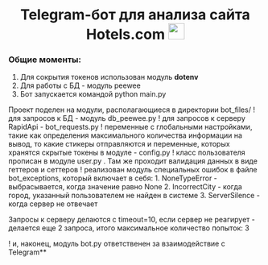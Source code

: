 <h1 align="center"> Telegram-бот для анализа сайта Hotels.com 
<img src="https://github.com/blackcater/blackcater/raw/main/images/Hi.gif" height="32"/></h1>


<h3>Общие моменты: </h3>

1. Для сокрытия токенов использован модуль <b>dotenv</b>
2. Для работы с БД - модуль peewee
3. Бот запускается командой python main.py

Проект поделен на модули, располагающиеся в директории bot_files/
    ! для запросов к БД - модуль db_peewee.py
    ! для запросов к серверу RapidApi - bot_requests.py
    ! переменные с глобальными настройками, такие как определения максимального количества информации на вывод,
        то какие стикеры отправляются и переменные, которых хранятся скрытые токены в модуле - config.py
    ! класс пользователя прописан в модуле user.py . Там же проходит валидация данных в виде геттеров и сеттеров
    ! реализован модуль специальных ошибок в файле bot_exceptions, который включает в себя:
        1. NoneTypeError - выбрасывается, когда значение равно None
        2. IncorrectCity - когда город, указанный пользователем не найден в системе
        3. ServerSilence - когда сервер не отвечает

Запросы к серверу делаются с timeout=10, если сервер не реагирует - делается еще 2 запроса,
            итого максимальное количество попыток: 3

! и, наконец, модуль bot.py ответственен за взаимодействие с Telegram**